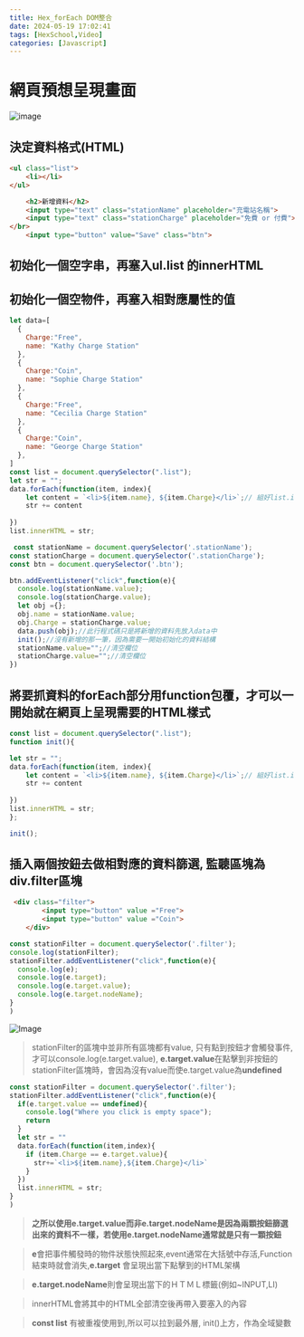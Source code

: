 ```yaml
---
title: Hex_forEach DOM整合
date: 2024-05-19 17:02:41
tags: [HexSchool,Video]
categories: [Javascript]
---
```

# 網頁預想呈現畫面
![image](https://i.imgur.com/usFRj1I.png)

## 決定資料格式(HTML)
```html
<ul class="list">
    <li></li>
</ul>
```
```html
    <h2>新增資料</h2>
    <input type="text" class="stationName" placeholder="充電站名稱">
    <input type="text" class="stationCharge" placeholder="免費 or 付費"></br>
</br>
    <input type="button" value="Save" class="btn">
```
## 初始化一個空字串，再塞入ul.list 的innerHTML
## 初始化一個空物件，再塞入相對應屬性的值
```js
let data=[
  {
    Charge:"Free",
    name: "Kathy Charge Station"
  },
  {
    Charge:"Coin",
    name: "Sophie Charge Station"
  },
  {
    Charge:"Free",
    name: "Cecilia Charge Station"
  },
  {
    Charge:"Coin",
    name: "George Charge Station"
  },
]
const list = document.querySelector(".list");
let str = "";
data.forEach(function(item, index){
    let content = `<li>${item.name}, ${item.Charge}</li>`;// 組好list.innerHTML指定的HTML樣式
    str += content
   
})
list.innerHTML = str;
```
```js
 const stationName = document.querySelector('.stationName');
const stationCharge = document.querySelector('.stationCharge');
const btn = document.querySelector('.btn');

btn.addEventListener("click",function(e){
  console.log(stationName.value);
  console.log(stationCharge.value);
  let obj ={};
  obj.name = stationName.value;
  obj.Charge = stationCharge.value;
  data.push(obj);//此行程式碼只是將新增的資料先放入data中
  init();//沒有新增的那一筆，因為需要一開始初始化的資料結構
  stationName.value="";//清空欄位
  stationCharge.value="";//清空欄位
})
```
## 將要抓資料的forEach部分用function包覆，才可以一開始就在網頁上呈現需要的HTML樣式

```js
const list = document.querySelector(".list");
function init(){

let str = "";
data.forEach(function(item, index){
    let content = `<li>${item.name}, ${item.Charge}</li>`;// 組好list.innerHTML指定的HTML樣式
    str += content
   
})
list.innerHTML = str;
};

init();
```

## 插入兩個按鈕去做相對應的資料篩選, 監聽區塊為div.filter區塊

```html
 <div class="filter">
        <input type="button" value ="Free">
        <input type="button" value ="Coin">
    </div>
```

```js
const stationFilter = document.querySelector('.filter');
console.log(stationFilter);
stationFilter.addEventListener("click",function(e){
  console.log(e);
  console.log(e.target);
  console.log(e.target.value);
  console.log(e.target.nodeName);
}
)
```
![Image](https://i.imgur.com/lKXbMRE.png)


>stationFilter的區塊中並非所有區塊都有value, 只有點到按鈕才會觸發事件,才可以console.log(e.target.value), **e.target.value**在點擊到非按鈕的stationFilter區塊時，會因為沒有value而使e.target.value為**undefined**
```js
const stationFilter = document.querySelector('.filter');
stationFilter.addEventListener("click",function(e){
  if(e.target.value == undefined){
    console.log("Where you click is empty space");
    return
  }
  let str = ""
  data.forEach(function(item,index){
    if (item.Charge == e.target.value){
      str+=`<li>${item.name},${item.Charge}</li>`
    }
  })
  list.innerHTML = str;
}
)
```

>**之所以使用e.target.value而非e.target.nodeName是因為兩顆按鈕篩選出來的資料不一樣，若使用e.target.nodeName通常就是只有一顆按鈕**

>**e**會把事件觸發時的物件狀態快照起來,event通常在大括號中存活,Function結束時就會消失,**e.target** 會呈現出當下點擊到的HTML架構

>**e.target.nodeName**則會呈現出當下的ＨＴＭＬ標籤(例如~INPUT,LI)

>innerHTML會將其中的HTML全部清空後再帶入要塞入的內容

>**const list** 有被重複使用到,所以可以拉到最外層, init()上方，作為全域變數